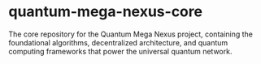 # quantum-mega-nexus-core
The core repository for the Quantum Mega Nexus project, containing the foundational algorithms, decentralized architecture, and quantum computing frameworks that power the universal quantum network.
